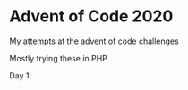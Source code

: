 # Advent of Code 2020
My attempts at the advent of code challenges  

Mostly trying these in PHP  

Day 1: 
